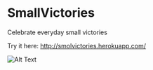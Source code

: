 # SmallVictories
Celebrate everyday small victories

Try it here: http://smolvictories.herokuapp.com/

![Alt Text](http://g.recordit.co/PTS1yfTDlK.gif)
